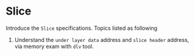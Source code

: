 # Slice

Introduce the `Slice` specifications. Topics listed as following

1. Understand the `under layer data` address and `slice header` address, via memory exam with `dlv` tool.
